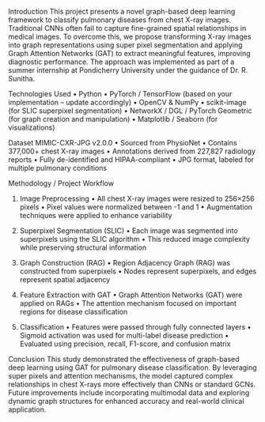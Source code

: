Introduction
This project presents a novel graph-based deep learning framework to classify pulmonary diseases from chest X-ray images. Traditional CNNs often fail to capture fine-grained spatial relationships in medical images. To overcome this, we propose transforming X-ray images into graph representations using super pixel segmentation and applying Graph Attention Networks (GAT) to extract meaningful features, improving diagnostic performance. The approach was implemented as part of a summer internship at Pondicherry University under the guidance of Dr. R. Sunitha.


Technologies Used
•	Python
•	PyTorch / TensorFlow (based on your implementation – update accordingly)
•	OpenCV & NumPy
•	scikit-image (for SLIC superpixel segmentation)
•	NetworkX / DGL / PyTorch Geometric (for graph creation and manipulation)
•	Matplotlib / Seaborn (for visualizations)


Dataset
MIMIC-CXR-JPG v2.0.0
•	Sourced from PhysioNet
•	Contains 377,000+ chest X-ray images
•	Annotations derived from 227,827 radiology reports
•	Fully de-identified and HIPAA-compliant
•	JPG format, labeled for multiple pulmonary conditions


Methodology / Project Workflow
1. Image Preprocessing
•	All chest X-ray images were resized to 256×256 pixels
•	Pixel values were normalized between -1 and 1
•	Augmentation techniques were applied to enhance variability

2. Superpixel Segmentation (SLIC)
•	Each image was segmented into superpixels using the SLIC algorithm
•	This reduced image complexity while preserving structural information

3. Graph Construction (RAG)
•	Region Adjacency Graph (RAG) was constructed from superpixels
•	Nodes represent superpixels, and edges represent spatial adjacency

4. Feature Extraction with GAT
•	Graph Attention Networks (GAT) were applied on RAGs
•	The attention mechanism focused on important regions for disease classification

5. Classification
•	Features were passed through fully connected layers
•	Sigmoid activation was used for multi-label disease prediction
•	Evaluated using precision, recall, F1-score, and confusion matrix


Conclusion
This study demonstrated the effectiveness of graph-based deep learning using GAT for pulmonary disease classification. By leveraging super pixels and attention mechanisms, the model captured complex relationships in chest X-rays more effectively than CNNs or standard GCNs. Future improvements include incorporating multimodal data and exploring dynamic graph structures for enhanced accuracy and real-world clinical application.

